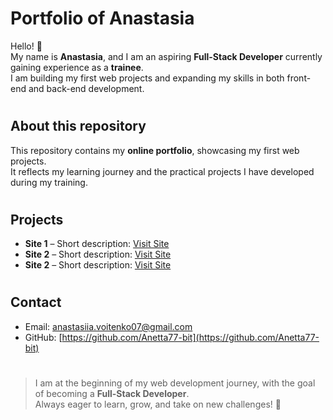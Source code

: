 # Portfolio of Anastasia

Hello! 👋  
My name is **Anastasia**, and I am an aspiring **Full-Stack Developer** currently gaining experience as a **trainee**.  
I am building my first web projects and expanding my skills in both front-end and back-end development.

#

## About this repository
This repository contains my **online portfolio**, showcasing my first web projects.  
It reflects my learning journey and the practical projects I have developed during my training.

#

## Projects
- **Site 1** – Short description: [Visit Site](https://link-to-your-first-site.com)  
- **Site 2** – Short description: [Visit Site](https://link-to-your-second-site.com)
- **Site 2** – Short description: [Visit Site](https://link-to-your-second-site.com)

#

## Contact
- Email: [anastasiia.voitenko07@gmail.com](mailto:anastasiia.voitenko07@gmail.com)  
- GitHub: [https://github.com/Anetta77-bit](https://github.com/Anetta77-bit)

#

> I am at the beginning of my web development journey, with the goal of becoming a **Full-Stack Developer**.  
> Always eager to learn, grow, and take on new challenges! 🚀
